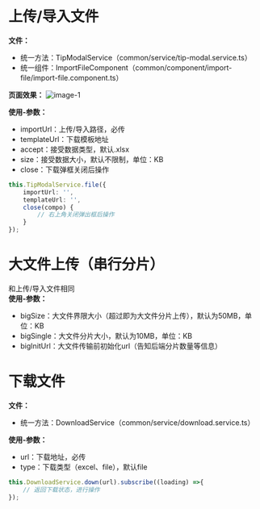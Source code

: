 # 上传/导入文件

**文件：**
- 统一方法：TipModalService（common/service/tip-modal.service.ts）
- 统一组件：ImportFileComponent（common/component/import-file/import-file.component.ts）

**页面效果：**
![image-1](assets/md/imgs/upload-file.png)

**使用-参数：**
- importUrl：上传/导入路径，必传
- templateUrl：下载模板地址
- accept：接受数据类型，默认.xlsx
- size：接受数据大小，默认不限制，单位：KB
- close：下载弹框关闭后操作
```typescript
this.TipModalService.file({
	importUrl: '',
	templateUrl: '',
	close(compo) {
		// 右上角关闭弹出框后操作
	}
});
```

# 大文件上传（串行分片）

和上传/导入文件相同  
**使用-参数：**
- bigSize：大文件界限大小（超过即为大文件分片上传），默认为50MB，单位：KB
- bigSingle：大文件分片大小，默认为10MB，单位：KB
- bigInitUrl：大文件传输前初始化url（告知后端分片数量等信息）

# 下载文件

**文件：**
- 统一方法：DownloadService（common/service/download.service.ts）  

**使用-参数：**
- url：下载地址，必传
- type：下载类型（excel、file），默认file
```typescript
this.DownloadService.down(url).subscribe((loading) =>{
	// 返回下载状态，进行操作
});
```

